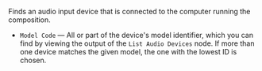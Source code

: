 Finds an audio input device that is connected to the computer running the composition.

   - `Model Code` — All or part of the device's model identifier, which you can find by viewing the output of the `List Audio Devices` node. If more than one device matches the given model, the one with the lowest ID is chosen.
